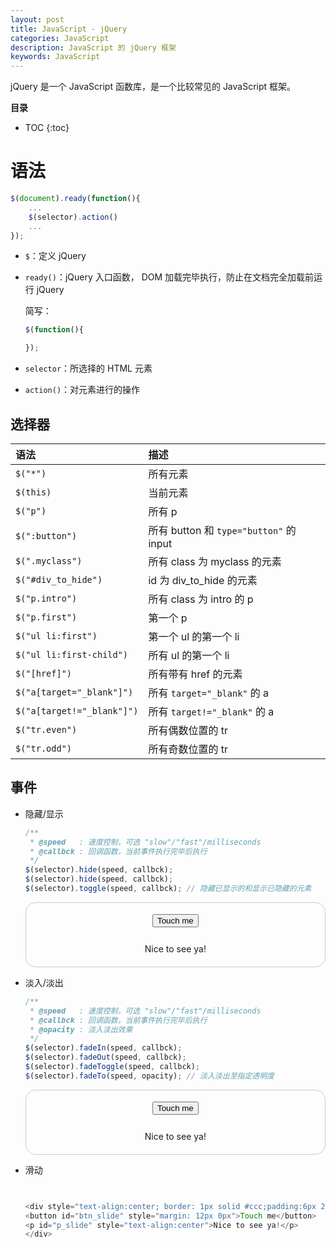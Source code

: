 ```yaml
---
layout: post
title: JavaScript - jQuery
categories: JavaScript
description: JavaScript 的 jQuery 框架
keywords: JavaScript
---
```


jQuery 是一个 JavaScript 函数库，是一个比较常见的 JavaScript 框架。

<script src="{{site.url}}/assets/vendor/jquery/dist/jquery.min.js"></script>

**目录**

* TOC
{:toc}

# 语法

```js
$(document).ready(function(){
    ...
    $(selector).action()
    ...
});
```

* `$`：定义 jQuery

* `ready()`：jQuery 入口函数， DOM 加载完毕执行，防止在文档完全加载前运行 jQuery

    简写：
    
    ```js
    $(function(){

    });
    ```

* `selector`：所选择的 HTML 元素

* `action()`：对元素进行的操作

## 选择器

语法 | 描述
:- | :-
`$("*")` | 所有元素
`$(this)` | 当前元素
`$("p")` | 所有 p 
`$(":button")` | 所有 button 和 `type="button"` 的 input
`$(".myclass")` | 所有 class 为 myclass 的元素
`$("#div_to_hide")` | id 为 div_to_hide 的元素
`$("p.intro")` | 所有 class 为 intro 的 p 
`$("p.first")` | 第一个 p 
`$("ul li:first")` | 第一个 ul 的第一个 li
`$("ul li:first-child")` | 所有 ul 的第一个 li
`$("[href]")` | 所有带有 href 的元素
`$("a[target="_blank"]")` | 所有 `target="_blank"` 的 a
`$("a[target!="_blank"]")` | 所有 `target!="_blank"` 的 a
`$("tr.even")` | 所有偶数位置的 tr
`$("tr.odd")` | 所有奇数位置的 tr

## 事件

* 隐藏/显示

    ```js
    /**
     * @speed   : 速度控制，可选 "slow"/"fast"/milliseconds
     * @callbck : 回调函数，当前事件执行完毕后执行
     */
    $(selector).hide(speed, callbck);
    $(selector).hide(speed, callbck);
    $(selector).toggle(speed, callbck); // 隐藏已显示的和显示已隐藏的元素
    ```

    <div style="text-align:center; border: 1px solid #ccc;padding:6px 20px;border-radius: 16px;">
    <button id="btn_toggle" style="margin: 12px 0px">Touch me</button>
    <p id="p_toggle" style="text-align:center">Nice to see ya!</p>
    </div>

* 淡入/淡出

    ```js
    /**
     * @speed   : 速度控制，可选 "slow"/"fast"/milliseconds
     * @callbck : 回调函数，当前事件执行完毕后执行
     * @opacity : 淡入淡出效果
     */
    $(selector).fadeIn(speed, callbck);
    $(selector).fadeOut(speed, callbck);
    $(selector).fadeToggle(speed, callbck);
    $(selector).fadeTo(speed, opacity); // 淡入淡出至指定透明度
    ```

    <div style="text-align:center; border: 1px solid #ccc;padding:6px 20px;border-radius: 16px;">
    <button id="btn_fade" style="margin: 12px 0px">Touch me</button>
    <p id="p_fade" style="text-align:center">Nice to see ya!</p>
    </div>

* 滑动

    ```js
    

    <div style="text-align:center; border: 1px solid #ccc;padding:6px 20px;border-radius: 16px;">
    <button id="btn_slide" style="margin: 12px 0px">Touch me</button>
    <p id="p_slide" style="text-align:center">Nice to see ya!</p>
    </div>

<script>
$(function(){
    $("#btn_toggle").click(function(){
        $("#p_toggle").toggle("slow");
    });
    $("#btn_fade").click(function(){
        $("#p_fade").fadeToggle("slow");
    });
    $("#btn_slide").click(function(){
        $("#p_slide").slideToggle("slow");
    });

});
</script>